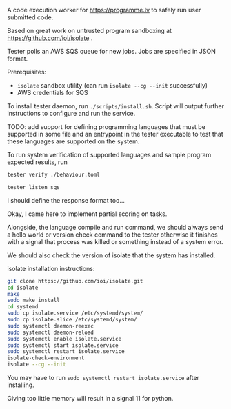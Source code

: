 A code execution worker for https://programme.lv to safely run user submitted code.

Based on great work on untrusted program sandboxing at https://github.com/ioi/isolate .

Tester polls an AWS SQS queue for new jobs. Jobs are specified in JSON format.

Prerequisites:
- `isolate` sandbox utility (can run `isolate --cg --init` successfully)
- AWS credentials for SQS

To install tester daemon, run `./scripts/install.sh`.
Script will output further instructions to configure and run the service.

TODO: add support for defining programming languages that must be supported in some file
and an entrypoint in the tester executable to test that these languages are supported
on the system.

To run system verification of supported languages and sample program expected results, run
```bash
tester verify ./behaviour.toml
```

```bash
tester listen sqs
```

I should define the response format too...

Okay, I came here to implement partial scoring on tasks.


Alongside, the language compile and run command, we should always send a hello world
or version check command to the tester otherwise it finishes with a signal that process was killed
or something instead of a system error.

We should also check the version of isolate that the system has installed.

isolate installation instructions:
```bash
git clone https://github.com/ioi/isolate.git
cd isolate
make
sudo make install
cd systemd
sudo cp isolate.service /etc/systemd/system/
sudo cp isolate.slice /etc/systemd/system/
sudo systemctl daemon-reexec
sudo systemctl daemon-reload
sudo systemctl enable isolate.service
sudo systemctl start isolate.service
sudo systemctl restart isolate.service
isolate-check-environment
isolate --cg --init
```

You may have to run `sudo systemctl restart isolate.service` after installing.

Giving too little memory will result in a signal 11 for python.  